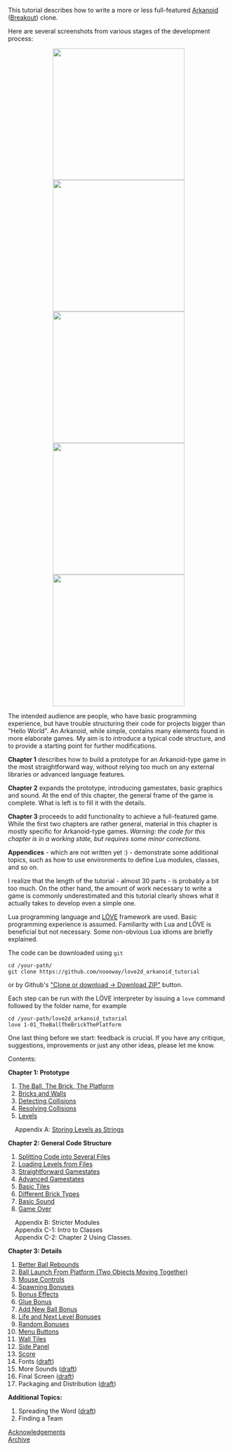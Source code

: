 This tutorial describes how to write a more or less full-featured [Arkanoid](https://en.wikipedia.org/wiki/Arkanoid) ([Breakout](https://en.wikipedia.org/wiki/Breakout_%28video_game%29)) clone. 

Here are several screenshots from various stages of the development process:
<p align="center">
<a href="https://github.com/noooway/love2d_arkanoid_tutorial/wiki/The-Ball,-The-Brick,-The-Platform"><img src="https://github.com/noooway/love2d_arkanoid_tutorial/blob/master/doc/img/1-01.png" width="300"/></a>
<a href="https://github.com/noooway/love2d_arkanoid_tutorial/wiki/Levels"><img src="https://github.com/noooway/love2d_arkanoid_tutorial/blob/master/doc/img/1-05.png" width="300"/></a>
<br>
<a href="https://github.com/noooway/love2d_arkanoid_tutorial/wiki/Add-New-Ball-Bonus"><img src="https://github.com/noooway/love2d_arkanoid_tutorial/blob/master/doc/img/3-07.png" width="300"/></a>
<a href="https://github.com/noooway/love2d_arkanoid_tutorial/wiki/Wall-Tiles"><img src="https://github.com/noooway/love2d_arkanoid_tutorial/blob/master/doc/img/3-11.png" width="300"/></a>
<br>
<a href="https://github.com/noooway/love2d_arkanoid_tutorial/wiki/Packaging-and-Distribution"><img src="https://github.com/noooway/love2d_arkanoid_tutorial/blob/master/doc/img/3-17.png" width="300"/></a>
</p>

The intended audience are people, who have basic programming experience, but have
trouble structuring their code for projects bigger than "Hello World".
An Arkanoid, while simple, contains many elements found in more elaborate games.
My aim is to introduce a typical code structure,
and to provide a starting point for further modifications.

**Chapter 1** describes how to build a prototype for an Arkanoid-type 
game in the most straightforward way,
without relying too much on any external libraries or advanced language features. 

**Chapter 2** expands the prototype, introducing gamestates, basic graphics and sound.
At the end of this chapter, the general frame of the game is complete. What is left
is to fill it with the details. 

**Chapter 3** proceeds to add functionality to achieve a full-featured game. 
While the first two chapters are rather general, material in this chapter is mostly 
specific for Arkanoid-type games.
*Warning: the code for this chapter is in a working state, but requires some minor corrections.*

**Appendices** - which are not written yet :) - demonstrate some additional topics, such as how to use environments to 
define Lua modules, classes, and so on.

I realize that the length of the tutorial - almost 30 parts -
is probably a bit too much. On the other hand,
the amount of work necessary to write a game is
commonly underestimated and this tutorial 
clearly shows what it actually takes to develop even a simple one.

Lua programming language and [LÖVE](https://love2d.org/) framework are used.
Basic programming experience is assumed.
Familiarity with Lua and LÖVE is beneficial but not necessary.
Some non-obvious Lua idioms are briefly explained.

The code can be downloaded using `git` 
```
cd /your-path/
git clone https://github.com/noooway/love2d_arkanoid_tutorial
```
or by Github's ["Clone or download -> Download ZIP"](https://github.com/noooway/love2d_arkanoid_tutorial/archive/master.zip) button.

Each step can be run with the LÖVE interpreter by issuing a `love` 
command followed by the folder name, for example
```
cd /your-path/love2d_arkanoid_tutorial
love 1-01_TheBallTheBrickThePlatform 
```

One last thing before we start: feedback is crucial.
If you have any critique, suggestions, improvements or just any other ideas, please let me know. 

Contents:

**Chapter 1: Prototype**  

1. [The Ball, The Brick, The Platform](https://github.com/noooway/love2d_arkanoid_tutorial/wiki/The-Ball,-The-Brick,-The-Platform)
2. [Bricks and Walls](https://github.com/noooway/love2d_arkanoid_tutorial/wiki/Bricks-and-Walls)
3. [Detecting Collisions](https://github.com/noooway/love2d_arkanoid_tutorial/wiki/Detecting-Collisions)
4. [Resolving Collisions](https://github.com/noooway/love2d_arkanoid_tutorial/wiki/Resolving-Collisions)
5. [Levels](https://github.com/noooway/love2d_arkanoid_tutorial/wiki/Levels)

&nbsp;&nbsp;&nbsp; Appendix A: [Storing Levels as Strings](https://github.com/noooway/love2d_arkanoid_tutorial/wiki/Storing-Levels-as-Strings)  

<!-- -->

**Chapter 2: General Code Structure**  

1. [Splitting Code into Several Files](https://github.com/noooway/love2d_arkanoid_tutorial/wiki/Splitting-Code-Into-Several-Files)  
2. [Loading Levels from Files](https://github.com/noooway/love2d_arkanoid_tutorial/wiki/Loading-Levels-From-Files)
3. [Straightforward Gamestates](https://github.com/noooway/love2d_arkanoid_tutorial/wiki/Straightforward-Gamestates)
4. [Advanced Gamestates](https://github.com/noooway/love2d_arkanoid_tutorial/wiki/Advanced-Gamestates)    
5. [Basic Tiles](https://github.com/noooway/love2d_arkanoid_tutorial/wiki/Basic-Tiles)
6. [Different Brick Types](https://github.com/noooway/love2d_arkanoid_tutorial/wiki/Different-Brick-Types)  
7. [Basic Sound](https://github.com/noooway/love2d_arkanoid_tutorial/wiki/Basic-Sound)  
8. [Game Over](https://github.com/noooway/love2d_arkanoid_tutorial/wiki/Game-Over)

&nbsp;&nbsp;&nbsp; Appendix B: Stricter Modules  
&nbsp;&nbsp;&nbsp; Appendix C-1: Intro to Classes  
&nbsp;&nbsp;&nbsp; Appendix C-2: Chapter 2 Using Classes.  

<!-- -->
 **Chapter 3: Details**

1. [Better Ball Rebounds](https://github.com/noooway/love2d_arkanoid_tutorial/wiki/Better-Ball-Rebounds)
2. [Ball Launch From Platform (Two Objects Moving Together)](https://github.com/noooway/love2d_arkanoid_tutorial/wiki/Ball-Launch-From-Platform)
3. [Mouse Controls](https://github.com/noooway/love2d_arkanoid_tutorial/wiki/Mouse-Controls)
4. [Spawning Bonuses](https://github.com/noooway/love2d_arkanoid_tutorial/wiki/Spawning-Bonuses)
5. [Bonus Effects](https://github.com/noooway/love2d_arkanoid_tutorial/wiki/Bonus-effects)
6. [Glue Bonus](https://github.com/noooway/love2d_arkanoid_tutorial/wiki/Glue-Bonus)
7. [Add New Ball Bonus](https://github.com/noooway/love2d_arkanoid_tutorial/wiki/Add-New-Ball-Bonus)
8. [Life and Next Level Bonuses](https://github.com/noooway/love2d_arkanoid_tutorial/wiki/Life-and-Next-Level-Bonuses)
9. [Random Bonuses](https://github.com/noooway/love2d_arkanoid_tutorial/wiki/Random-Bonuses)
10. [Menu Buttons](https://github.com/noooway/love2d_arkanoid_tutorial/wiki/Menu-Buttons)
11. [Wall Tiles](https://github.com/noooway/love2d_arkanoid_tutorial/wiki/Wall-Tiles)
12. [Side Panel](https://github.com/noooway/love2d_arkanoid_tutorial/wiki/Side-Panel)  
13. [Score](https://github.com/noooway/love2d_arkanoid_tutorial/wiki/Score)
14. Fonts ([draft](https://github.com/noooway/love2d_arkanoid_tutorial/wiki/Fonts))
15. More Sounds ([draft](https://github.com/noooway/love2d_arkanoid_tutorial/wiki/More-Sounds))
16. Final Screen ([draft](https://github.com/noooway/love2d_arkanoid_tutorial/wiki/Final-Screen))
17. Packaging and Distribution ([draft](https://github.com/noooway/love2d_arkanoid_tutorial/wiki/Packaging-and-Distribution))

<!-- -->
**Additional Topics:**

1. Spreading the Word ([draft](https://github.com/noooway/love2d_arkanoid_tutorial/wiki/Spreading-the-Word))  
2. Finding a Team 

[Acknowledgements](https://github.com/noooway/love2d_arkanoid_tutorial/wiki/Acknowledgements)  
[Archive](https://github.com/noooway/love2d_arkanoid_tutorial/wiki/Archive)  